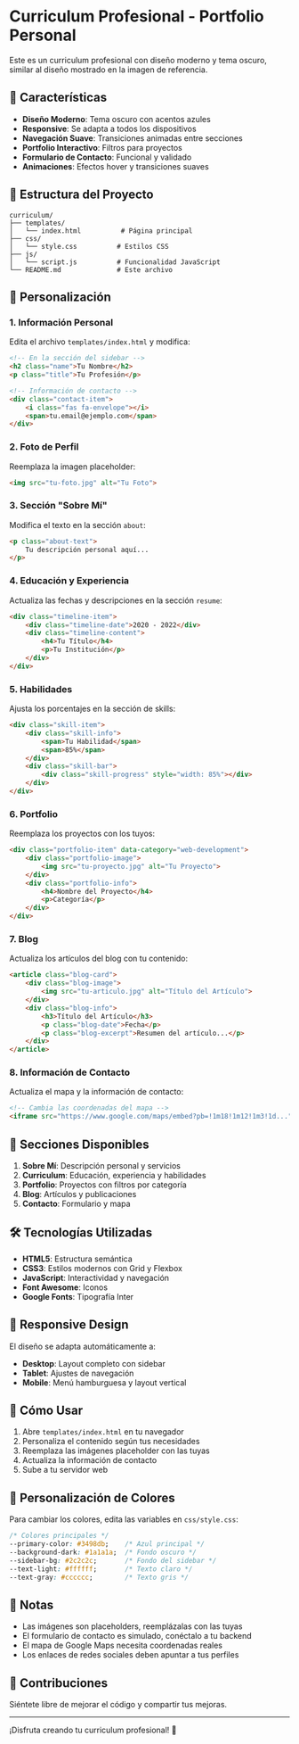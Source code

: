 # Curriculum Profesional - Portfolio Personal

Este es un curriculum profesional con diseño moderno y tema oscuro, similar al diseño mostrado en la imagen de referencia.

## 🚀 Características

- **Diseño Moderno**: Tema oscuro con acentos azules
- **Responsive**: Se adapta a todos los dispositivos
- **Navegación Suave**: Transiciones animadas entre secciones
- **Portfolio Interactivo**: Filtros para proyectos
- **Formulario de Contacto**: Funcional y validado
- **Animaciones**: Efectos hover y transiciones suaves

## 📁 Estructura del Proyecto

```
curriculum/
├── templates/
│   └── index.html          # Página principal
├── css/
│   └── style.css          # Estilos CSS
├── js/
│   └── script.js          # Funcionalidad JavaScript
└── README.md              # Este archivo
```

## 🎨 Personalización

### 1. Información Personal

Edita el archivo `templates/index.html` y modifica:

```html
<!-- En la sección del sidebar -->
<h2 class="name">Tu Nombre</h2>
<p class="title">Tu Profesión</p>

<!-- Información de contacto -->
<div class="contact-item">
    <i class="fas fa-envelope"></i>
    <span>tu.email@ejemplo.com</span>
</div>
```

### 2. Foto de Perfil

Reemplaza la imagen placeholder:
```html
<img src="tu-foto.jpg" alt="Tu Foto">
```

### 3. Sección "Sobre Mí"

Modifica el texto en la sección `about`:
```html
<p class="about-text">
    Tu descripción personal aquí...
</p>
```

### 4. Educación y Experiencia

Actualiza las fechas y descripciones en la sección `resume`:
```html
<div class="timeline-item">
    <div class="timeline-date">2020 - 2022</div>
    <div class="timeline-content">
        <h4>Tu Título</h4>
        <p>Tu Institución</p>
    </div>
</div>
```

### 5. Habilidades

Ajusta los porcentajes en la sección de skills:
```html
<div class="skill-item">
    <div class="skill-info">
        <span>Tu Habilidad</span>
        <span>85%</span>
    </div>
    <div class="skill-bar">
        <div class="skill-progress" style="width: 85%"></div>
    </div>
</div>
```

### 6. Portfolio

Reemplaza los proyectos con los tuyos:
```html
<div class="portfolio-item" data-category="web-development">
    <div class="portfolio-image">
        <img src="tu-proyecto.jpg" alt="Tu Proyecto">
    </div>
    <div class="portfolio-info">
        <h4>Nombre del Proyecto</h4>
        <p>Categoría</p>
    </div>
</div>
```

### 7. Blog

Actualiza los artículos del blog con tu contenido:
```html
<article class="blog-card">
    <div class="blog-image">
        <img src="tu-articulo.jpg" alt="Título del Artículo">
    </div>
    <div class="blog-info">
        <h3>Título del Artículo</h3>
        <p class="blog-date">Fecha</p>
        <p class="blog-excerpt">Resumen del artículo...</p>
    </div>
</article>
```

### 8. Información de Contacto

Actualiza el mapa y la información de contacto:
```html
<!-- Cambia las coordenadas del mapa -->
<iframe src="https://www.google.com/maps/embed?pb=!1m18!1m12!1m3!1d...">
```

## 🎯 Secciones Disponibles

1. **Sobre Mí**: Descripción personal y servicios
2. **Curriculum**: Educación, experiencia y habilidades
3. **Portfolio**: Proyectos con filtros por categoría
4. **Blog**: Artículos y publicaciones
5. **Contacto**: Formulario y mapa

## 🛠️ Tecnologías Utilizadas

- **HTML5**: Estructura semántica
- **CSS3**: Estilos modernos con Grid y Flexbox
- **JavaScript**: Interactividad y navegación
- **Font Awesome**: Iconos
- **Google Fonts**: Tipografía Inter

## 📱 Responsive Design

El diseño se adapta automáticamente a:
- **Desktop**: Layout completo con sidebar
- **Tablet**: Ajustes de navegación
- **Mobile**: Menú hamburguesa y layout vertical

## 🚀 Cómo Usar

1. Abre `templates/index.html` en tu navegador
2. Personaliza el contenido según tus necesidades
3. Reemplaza las imágenes placeholder con las tuyas
4. Actualiza la información de contacto
5. Sube a tu servidor web

## 🎨 Personalización de Colores

Para cambiar los colores, edita las variables en `css/style.css`:

```css
/* Colores principales */
--primary-color: #3498db;    /* Azul principal */
--background-dark: #1a1a1a;  /* Fondo oscuro */
--sidebar-bg: #2c2c2c;       /* Fondo del sidebar */
--text-light: #ffffff;       /* Texto claro */
--text-gray: #cccccc;        /* Texto gris */
```

## 📝 Notas

- Las imágenes son placeholders, reemplázalas con las tuyas
- El formulario de contacto es simulado, conéctalo a tu backend
- El mapa de Google Maps necesita coordenadas reales
- Los enlaces de redes sociales deben apuntar a tus perfiles

## 🤝 Contribuciones

Siéntete libre de mejorar el código y compartir tus mejoras.

---

¡Disfruta creando tu curriculum profesional! 🎉 